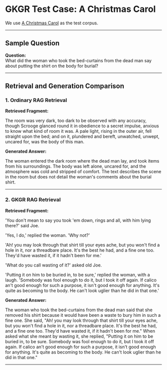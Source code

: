 # GKGR Test Case: A Christmas Carol

We use [A Christmas Carol](https://raw.githubusercontent.com/Hongru0306/CDDRS/main/example/english-text.txt) as the test corpus.

---

## Sample Question

**Question:**  
What did the woman who took the bed-curtains from the dead man say about putting the shirt on the body for burial?

---

## Retrieval and Generation Comparison

### 1. Ordinary RAG Retrieval

**Retrieved Fragment:**

The room was very dark, too dark to be observed with any accuracy, though Scrooge glanced round it in obedience to a secret impulse, anxious to know what kind of room it was. A pale light, rising in the outer air, fell straight upon the bed; and on it, plundered and bereft, unwatched, unwept, uncared for, was the body of this man.

**Generated Answer:**

The woman entered the dark room where the dead man lay, and took items from his surroundings. The body was left alone, uncared for, and the atmosphere was cold and stripped of comfort. The text describes the scene in the room but does not detail the woman's comments about the burial shirt.

---

### 2. GKGR RAG Retrieval

**Retrieved Fragment:**

'You don't mean to say you took 'em down, rings and all, with him lying there?' said Joe.

'Yes, I do,' replied the woman. 'Why not?'

'Ah! you may look through that shirt till your eyes ache, but you won't find a hole in it, nor a threadbare place. It's the best he had, and a fine one too. They'd have wasted it, if it hadn't been for me.'

'What do you call wasting of it?' asked old Joe.

'Putting it on him to be buried in, to be sure,' replied the woman, with a laugh. 'Somebody was fool enough to do it, but I took it off again. If calico an't good enough for such a purpose, it isn't good enough for anything. It's quite as becoming to the body. He can't look uglier than he did in that one.'

**Generated Answer:**

The woman who took the bed-curtains from the dead man said that she removed his shirt because it would have been a waste to bury him in such a fine one. She said, "Ah! you may look through that shirt till your eyes ache, but you won't find a hole in it, nor a threadbare place. It's the best he had, and a fine one too. They'd have wasted it, if it hadn't been for me." When asked what she meant by wasting it, she replied, "Putting it on him to be buried in, to be sure. Somebody was fool enough to do it, but I took it off again. If calico an't good enough for such a purpose, it isn't good enough for anything. It's quite as becoming to the body. He can't look uglier than he did in that one."

---
